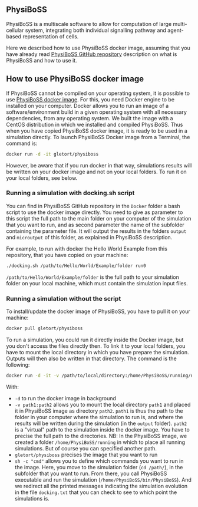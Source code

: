 ## PhysiBoSS

PhysiBoSS is a multiscale software to allow for computation of large multi-cellular system, integrating both individual signalling pathway and agent-based representation of cells.

Here we described how to use PhysiBoSS docker image, assuming that you have already read [PhysiBoSS GitHub repository](http://github.com/gletort/PhysiBoSS) description on what is PhysiBoSS and how to use it.

## How to use PhysiBoSS docker image

If PhysiBoSS cannot be compiled on your operating system, it is possible to use [PhysiBoSS docker image](http://hub.docker.com/r/gletort/physiboss).
For this, you need Docker engine to be installed on your computer.
Docker allows you to run an image of a software/environment build in a given operating system with all necessary dependencies, from any operating system.
We built the image with a CentOS distribution in which we installed and compiled PhysiBoSS.
Thus when you have copied PhysiBoSS docker image, it is ready to be used in a simulation directly.
To launch PhysiBoSS Docker image from a Terminal, the command is:
~~~bash
docker run -d -it gletort/physiboss
~~~
However, be aware that if you run docker in that way, simulations results will be written on your docker image and not on your local folders. To run it on your local folders, see below.

### Running a simulation with docking.sh script
You can find in PhysiBoSS GitHub repository in the `Docker` folder a bash script to use the docker image directly.
You need to give as parameter to this script the full path to the main folder on your computer of the simulation that you want to run, and as second parameter the name of the subfolder containing the parameter file.
It will output the results in the folders `output` and `microutput` of this folder, as explained in PhysiBoSS description.

For example, to run with docker the Hello World Example from this repository, that you have copied on your machine: 
~~~bash
./docking.sh /path/to/Hello/World/Example/folder run0
~~~
`/path/to/Hello/World/Example/folder` is the full path to your simulation folder on your local machine, which must contain the simulation input files.


### Running a simulation without the script
To install/update the docker image of PhysiBoSS, you have to pull it on your machine:
~~~bash 
docker pull gletort/physiboss
~~~

To run a simulation, you could run it directly inside the Docker image, but you don't access the files directly then.
To link it to your local folders, you have to mount the local directory in which you have prepare the simulation. Outputs will then also be written in that directory.
The command is the following:
~~~bash
docker run -d -it -v /path/to/local/directory:/home/PhysiBoSS/running/name_of_simulation gletort/physiboss sh -c "cd /home/PhysiBoSS/running/name_of_simulation/subfolder_of_simulation_to_run; /home/PhysiBoSS/bin/PhysiBoSS > docking.txt"
~~~

With:
* `-d` to run the docker image in background
* `-v path1:path2` allows you to mount the local directory `path1` and placed it in PhysiBoSS image as directory `path2`. `path1`  	is thus the path to the folder in your computer where the simulation to run is, and where the results will be written during 	  the simulation (in the `output` folder). `path2` is a "virtual" path to the simulation inside the docker image.
     You have to precise the full path to the directories. 
     NB: In the PhysiBoSS image, we created a folder `/home/PhysiBoSS/running` in which to place all running simulations. But of course you can specified another path.
* `gletort/physiboss` precises the image that you want to run
* `sh -c "cmd"` allows you to define which commands you want to run in the image. 
	Here, you move to the simulation folder (`cd /path/`), in the subfolder that you want to run. From there, you call PhysiBoSS executable and run the simulation (`/home/PhysiBoSS/bin/PhysiBoSS`). And we redirect all the printed messages indicating the simulation evolution in the file `docking.txt` that you can check to see to which point the simulations is. 
